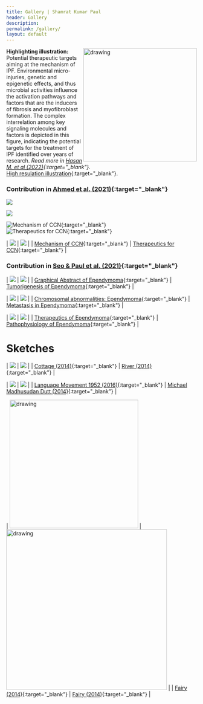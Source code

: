 ```yaml
---
title: Gallery | Shamrat Kumar Paul
header: Gallery
description:
permalink: /gallery/
layout: default
---
```


<img align="right" src="/assets/images/ipf/ipf.png" alt="drawing" style="width:300px;"/> **Highlighting illustration:** Potential therapeutic targets aiming at the mechanism of IPF. Environmental micro-injuries, genetic and epigenetic effects, and thus microbial activities influence the activation pathways and factors that are the inducers of fibrosis and myofibroblast formation. The complex interrelation among key signaling molecules and factors is depicted in this figure, indicating the potential targets for the treatment of IPF identified over years of research. *Read more in [Hasan M. et al (2022)](https://www.mdpi.com/1420-3049/27/5/1481){:target="\_blank"}.* <br>
[High resulation illustration](/assets/images/ipf/ipf.png){:target="\_blank"}.

<style>
td, th {
   border: none!important;
}
</style>

### Contribution in  [Ahmed et al. (2021)](https://www.mdpi.com/1718-7729/28/6/417){:target="\_blank"}

![](/assets/images/ccn/mechanismccn-aug11.svg)

![](/assets/images/ccn/therapeutics-oct15.svg)

![Mechanism of CCN](/assets/images/ccn/mechanismccn-aug11.jpg){:target="\_blank"}                            
![Therapeutics for CCN](/assets/images/ccn/ccn-therapeutics-oct15.jpg){:target="\_blank"} 



| ![](/assets/images/ccn/mechanismccn-aug11.svg) | ![](/assets/images/ccn/therapeutics-oct15.svg)    |
| [Mechanism of CCN](/assets/images/ccn/mechanismccn-aug11.jpg){:target="\_blank"}                               | [Therapeutics for CCN](/assets/images/ccn/ccn-therapeutics-oct15.jpg){:target="\_blank"}                               |


### Contribution in  [Seo & Paul et al. (2021)](https://www.mdpi.com/2072-6694/13/13/3221){:target="\_blank"}

| ![](/assets/images/ependymoma/00-ependymoma-abstract.svg)               | ![](/assets/images/ependymoma/01-tumorigenesis-of-ependymal-cell.svg)    |
| [Graphical Abstract of Ependymoma](/assets/images/ependymoma/00-ependymoma-abstract.svg){:target="\_blank"}                                          | [Tumorigenesis of Ependymoma](/assets/images/ependymoma/01-tumorigenesis-of-ependymal-cell.svg){:target="\_blank"}                               |



| ![](/assets/images/ependymoma/02-Chromosomal-abnormalities-in-ependymoma.svg)               | ![](/assets/images/ependymoma/03-Metastasis-of-ependymoma.svg)    |
| [Chromosomal abnormalities: Ependymoma](/assets/images/ependymoma/02-Chromosomal-abnormalities-in-ependymoma.svg){:target="\_blank"}                                                         | [Metastasis in Ependymoma](/assets/images/ependymoma/03-Metastasis-of-ependymoma.svg){:target="\_blank"}                             |



| ![](/assets/images/ependymoma/04-Possible-therapeutic-approaches.svg)               | ![](/assets/images/ependymoma/05-Pathophysiology-of-ependymoma.svg)    |
| [Therapeutics of Ependymoma](/assets/images/ependymoma/04-Possible-therapeutic-approaches.svg){:target="\_blank"}                                                           | [Pathophysiology of Ependymoma](/assets/images/ependymoma/05-Pathophysiology-of-ependymoma.svg){:target="\_blank"}                            |


# Sketches

| ![](/assets/images/sketch/cottege.jpg)               | ![](/assets/images/sketch/river.jpg)    |
| [Cottage (2014)](/assets/images/sketch/cottege.jpg){:target="\_blank"}                                                           | [River (2014)](/assets/images/sketch/river.jpg){:target="\_blank"}                            |


| ![](/assets/images/sketch/language.PNG)              | ![](/assets/images/sketch/michael.PNG)    |
| [Language Movement 1952 (2016)](/assets/images/sketch/cottege.jpg){:target="\_blank"}                                                           | [Michael Madhusudan Dutt (2014)](/assets/images/sketch/michael.PNG){:target="\_blank"}                            |


| <img src="/assets/images/sketch/1-fairy.jpg" alt="drawing" style="width:340px;"/>               | <img src="/assets/images/sketch/2-fairy.jpg" alt="drawing" style="width:425px;"/>    |
| [Fairy (2014)](/assets/images/sketch/1-fairy.jpg){:target="\_blank"}                                                           | [Fairy (2014)](/assets/images/sketch/2-fairy.jpg){:target="\_blank"}                            |





